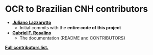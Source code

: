 # OCR to Brazilian CNH contributors

 - **[Juliano Lazzarotto](https://github.com/stackchain)**
    - Initial commits with the **entire code of this project**
 - **[Gabriel F. Rosalino](https://github.com/gabfr)**
    - The documentation (README and CONTRIBUTORS)

**[Full contributors list.](https://github.com/stackchain/ocr-cnh-2-json/graphs/contributors)**
